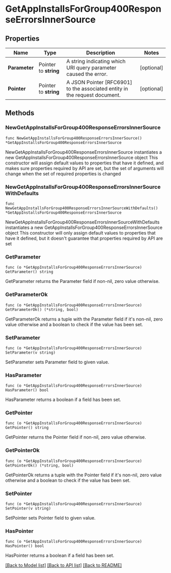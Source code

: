 # GetAppInstallsForGroup400ResponseErrorsInnerSource

## Properties

Name | Type | Description | Notes
------------ | ------------- | ------------- | -------------
**Parameter** | Pointer to **string** | A string indicating which URI query parameter caused the error. | [optional] 
**Pointer** | Pointer to **string** | A JSON Pointer [RFC6901] to the associated entity in the request document. | [optional] 

## Methods

### NewGetAppInstallsForGroup400ResponseErrorsInnerSource

`func NewGetAppInstallsForGroup400ResponseErrorsInnerSource() *GetAppInstallsForGroup400ResponseErrorsInnerSource`

NewGetAppInstallsForGroup400ResponseErrorsInnerSource instantiates a new GetAppInstallsForGroup400ResponseErrorsInnerSource object
This constructor will assign default values to properties that have it defined,
and makes sure properties required by API are set, but the set of arguments
will change when the set of required properties is changed

### NewGetAppInstallsForGroup400ResponseErrorsInnerSourceWithDefaults

`func NewGetAppInstallsForGroup400ResponseErrorsInnerSourceWithDefaults() *GetAppInstallsForGroup400ResponseErrorsInnerSource`

NewGetAppInstallsForGroup400ResponseErrorsInnerSourceWithDefaults instantiates a new GetAppInstallsForGroup400ResponseErrorsInnerSource object
This constructor will only assign default values to properties that have it defined,
but it doesn't guarantee that properties required by API are set

### GetParameter

`func (o *GetAppInstallsForGroup400ResponseErrorsInnerSource) GetParameter() string`

GetParameter returns the Parameter field if non-nil, zero value otherwise.

### GetParameterOk

`func (o *GetAppInstallsForGroup400ResponseErrorsInnerSource) GetParameterOk() (*string, bool)`

GetParameterOk returns a tuple with the Parameter field if it's non-nil, zero value otherwise
and a boolean to check if the value has been set.

### SetParameter

`func (o *GetAppInstallsForGroup400ResponseErrorsInnerSource) SetParameter(v string)`

SetParameter sets Parameter field to given value.

### HasParameter

`func (o *GetAppInstallsForGroup400ResponseErrorsInnerSource) HasParameter() bool`

HasParameter returns a boolean if a field has been set.

### GetPointer

`func (o *GetAppInstallsForGroup400ResponseErrorsInnerSource) GetPointer() string`

GetPointer returns the Pointer field if non-nil, zero value otherwise.

### GetPointerOk

`func (o *GetAppInstallsForGroup400ResponseErrorsInnerSource) GetPointerOk() (*string, bool)`

GetPointerOk returns a tuple with the Pointer field if it's non-nil, zero value otherwise
and a boolean to check if the value has been set.

### SetPointer

`func (o *GetAppInstallsForGroup400ResponseErrorsInnerSource) SetPointer(v string)`

SetPointer sets Pointer field to given value.

### HasPointer

`func (o *GetAppInstallsForGroup400ResponseErrorsInnerSource) HasPointer() bool`

HasPointer returns a boolean if a field has been set.


[[Back to Model list]](../README.md#documentation-for-models) [[Back to API list]](../README.md#documentation-for-api-endpoints) [[Back to README]](../README.md)


